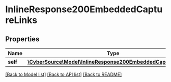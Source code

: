 # InlineResponse200EmbeddedCaptureLinks

## Properties
Name | Type | Description | Notes
------------ | ------------- | ------------- | -------------
**self** | [**\CyberSource\Model\InlineResponse200EmbeddedCaptureLinksSelf**](InlineResponse200EmbeddedCaptureLinksSelf.md) |  | [optional] 

[[Back to Model list]](../README.md#documentation-for-models) [[Back to API list]](../README.md#documentation-for-api-endpoints) [[Back to README]](../README.md)


